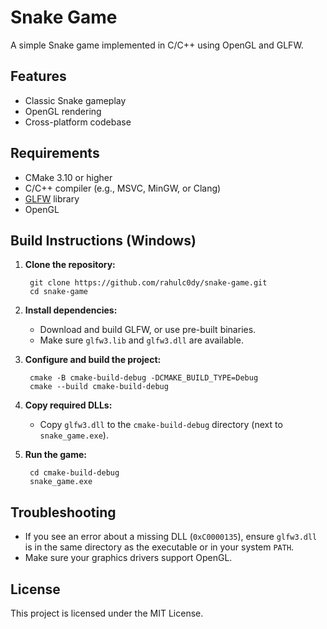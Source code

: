 # Snake Game

A simple Snake game implemented in C/C++ using OpenGL and GLFW.

## Features

- Classic Snake gameplay
- OpenGL rendering
- Cross-platform codebase

## Requirements

- CMake 3.10 or higher
- C/C++ compiler (e.g., MSVC, MinGW, or Clang)
- [GLFW](https://www.glfw.org/) library
- OpenGL

## Build Instructions (Windows)

1. **Clone the repository:**
   ```
    git clone https://github.com/rahulc0dy/snake-game.git
    cd snake-game
   ```

2. **Install dependencies:**
    - Download and build GLFW, or use pre-built binaries.
    - Make sure `glfw3.lib` and `glfw3.dll` are available.

3. **Configure and build the project:**
   ```
    cmake -B cmake-build-debug -DCMAKE_BUILD_TYPE=Debug
    cmake --build cmake-build-debug
   ```

4. **Copy required DLLs:**
    - Copy `glfw3.dll` to the `cmake-build-debug` directory (next to `snake_game.exe`).

5. **Run the game:**
   ```
    cd cmake-build-debug
    snake_game.exe
   ```

## Troubleshooting

- If you see an error about a missing DLL (`0xC0000135`), ensure `glfw3.dll` is in the same directory as the executable
  or in your system `PATH`.
- Make sure your graphics drivers support OpenGL.

## License

This project is licensed under the MIT License.